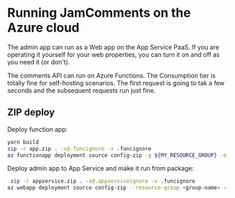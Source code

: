 # Running JamComments on the Azure cloud

The admin app can run as a Web app on the App Service PaaS. If you are operating it yourself for your web properties, you can turn it on and off as you need it (or don't).

The comments API can run on Azure Functions. The Consumption tier is totally fine for self-hosting scenarios. The first request is going to tak a few seconds and the subsequent requests run just fine.

## ZIP deploy

Deploy function app:

```sh
yarn build
zip -r app.zip . -x@.funcignore -x .funcignore
az functionapp deployment source config-zip -g ${MY_RESOURCE_GROUP} -n ${MY_APP_NAME} --src app.zip
```

Deploy admin app to App Service and make it run from package:

```sh
 zip -r appservice.zip . -x@.appserviceignore -x .funcignore
az webapp deployment source config-zip --resource-group <group-name> --name <app-name> --src <filename>.zip
```
